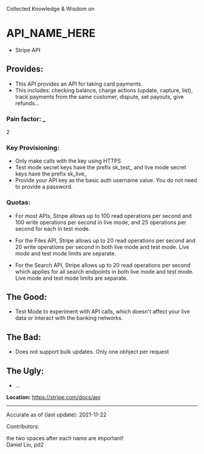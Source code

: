 Collected Knowledge & Wisdom on
# API_NAME_HERE
- Stripe API

## Provides:
- This API provides an API for taking card payments. 
- This includes: checking balance, charge actions (update, capture, list), track payments from the same customer, dispute, set payouts, give refunds...

### Pain factor: _
2

### Key Provisioning:     

- Only make calls with the key using HTTPS
- Test mode secret keys have the prefix sk_test_ and live mode secret keys have the prefix sk_live_
- Provide your API key as the basic auth username value. You do not need to provide a password.

### Quotas:
- For most APIs, Stripe allows up to 100 read operations per second and 100 write operations per second in live mode, and 25 operations per second for each in test mode.

- For the Files API, Stripe allows up to 20 read operations per second and 20 write operations per second in both live mode and test mode. Live mode and test mode limits are separate.

- For the Search API, Stripe allows up to 20 read operations per second which applies for all search endpoints in both live mode and test mode. Live mode and test mode limits are separate.

## The Good:
- Test Mode to experiment with API calls, which doesn't affect your live data or interact with the banking networks. 
## The Bad:
- Does not support bulk updates. Only one obhject per request
## The Ugly:
- ...


**Location:** https://stripe.com/docs/api

---

Accurate as of (last update):    2021-11-22

Contributors:

the two spaces after each name are important!  
Daniel Liu, pd2   
